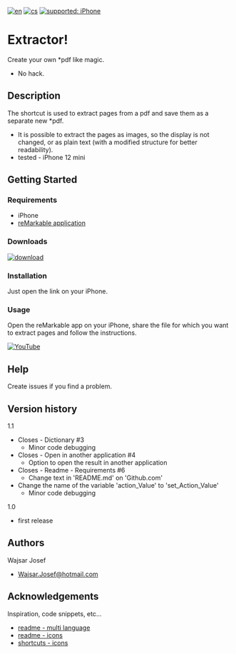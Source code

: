 [![en](https://img.shields.io/badge/lang-en-red.svg)](https://github.com/PepikVaio/remarkable_Extractor)
[![cs](https://img.shields.io/badge/lang-cs-springgreen.svg)](https://github.com/PepikVaio/remarkable_Extractor/blob/main/.language_cs/README_cs.md)
[![supported: iPhone](https://img.shields.io/badge/iPhone-supported-blueviolet)](https://www.apple.com/cz/iphone/)



# Extractor!
Create your own *pdf like magic.
* No hack.

## Description
The shortcut is used to extract pages from a pdf and save them as a separate new *pdf.
* It is possible to extract the pages as images, so the display is not changed, or as plain text (with a modified structure for better readability).
* tested - iPhone 12 mini

## Getting Started

### Requirements
* iPhone
* [reMarkable application](https://apps.apple.com/cz/app/remarkable-mobile/id1274957816?l=cs)


### Downloads
[![download](https://img.shields.io/badge/download-latest_release-slategray)](https://www.icloud.com/shortcuts/ad56cf0df3a4477ebe748ff61f10b8c9)


### Installation
Just open the link on your iPhone.

### Usage
Open the reMarkable app on your iPhone, share the file for which you want to extract pages and follow the instructions.

[![YouTube](https://img.shields.io/badge/video-YouTube-red)](https://youtu.be/DR70zW_UP2w)

## Help
Create issues if you find a problem.

## Version history
1.1
* Closes - Dictionary #3
  * Minor code debugging
* Closes - Open in another application #4
  * Option to open the result in another application
* Closes - Readme - Requirements #6
  * Change text in 'README.md' on 'Github.com'
* Change the name of the variable 'action_Value' to 'set_Action_Value'
  * Minor code debugging

1.0
* first release


## Authors
Wajsar Josef
* Wajsar.Josef@hotmail.com

## Acknowledgements
Inspiration, code snippets, etc...
* [readme - multi language](https://github.com/jonatasemidio/multilanguage-readme-pattern)
* [readme - icons](https://shields.io/)
* [shortcuts - icons](https://base64.guru/converter/encode/image)
